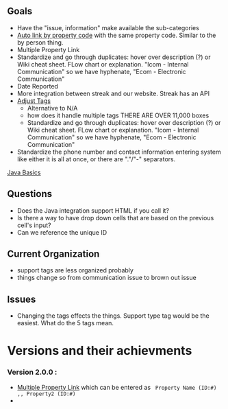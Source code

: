 ## Goals
- Have the "issue, information" make available the sub-categories 
- [Auto link by property code](https://github.com/brandibushman/NextCentury-again/blob/master/Streak/By%20Property%20Thread.md) with the same property code. Similar to the by person thing. 
- Multiple Property Link
- Standardize and go through duplicates: hover over description (?) or Wiki cheat sheet. FLow chart or explanation. "Icom - Internal Communication" so we have hyphenate, "Ecom - Electronic Communication"
- Date Reported
- More integration between streak and our website. Streak has an API
- [Adjust Tags](https://github.com/brandibushman/NextCentury/blob/master/Streak/Tags.md)
  - Alternative to N/A
  - how does it handle multiple tags THERE ARE OVER 11,000 boxes
  - Standardize and go through duplicates: hover over description (?) or Wiki cheat sheet. FLow chart or explanation. "Icom - Internal Communication" so we have hyphenate, "Ecom - Electronic Communication"
- Standardize the phone number and contact information entering system like either it is all at once, or there are "."/"-" separators. 

[Java Basics](https://github.com/brandibushman/NextCentury-again/blob/master/Java%20Basics)

## Questions
- Does the Java integration support HTML if you call it? 
- Is there a way to have drop down cells that are based on the previous cell's input?
-  Can we reference the unique ID

## Current Organization
- support tags are less organized probably 
- things change so from communication issue to brown out issue

## Issues 
- Changing the tags effects the things. Support type tag would be the easiest. What do the 5 tags mean.

# Versions and their achievments 
### Version 2.0.0 : 
- [Multiple Property Link](https://github.com/brandibushman/NextCentury-again/blob/master/Streak/Multiple%20Properties.md) which can be entered as ``` Property Name (ID:#) ,, Property2 (ID:#)```
-
